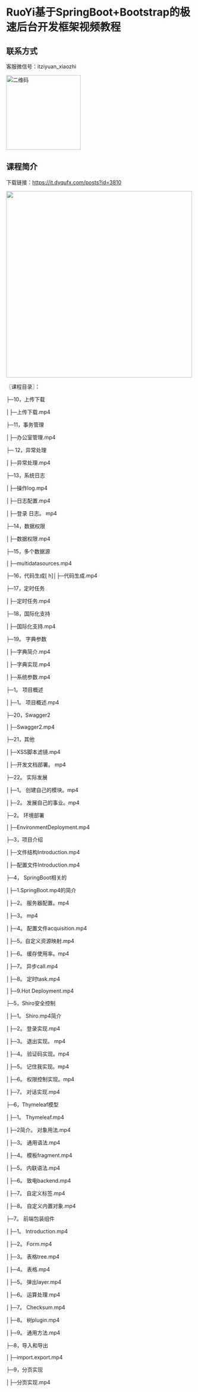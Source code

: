 # RuoYi基于SpringBoot+Bootstrap的极速后台开发框架视频教程

## 联系方式

客服微信号：itziyuan_xiaozhi

<img src="https://ziyuanyun.oss-cn-guangzhou.aliyuncs.com/common/20240614073449/666b82192834a.jpg" width="200" height="200" alt="二维码">

## 课程简介

下载链接：https://it.dyqufx.com/posts?id=3810

<img src="https://ziyuanyun.oss-cn-guangzhou.aliyuncs.com/yun/20240515185340/66449434c4b11.jpg" width="500" alt="">

  〖课程目录〗：

 ├─10，上传下载

 │├─上传下载.mp4

 ├─11，事务管理

 │├─办公室管理.mp4

 ├─ 12，异常处理

 │├─异常处理.mp4

 ├─13，系统日志

 │├─操作log.mp4

 │├─日志配置.mp4

 │├─登录 日志。 mp4

 ├─14，数据权限

 │├─数据权限.mp4

 ├─15，多个数据源

 │├─multidatasources.mp4

 ├─16，代码生成[ h]│├─代码生成.mp4

 ├─17，定时任务

 │├─定时任务.mp4

 ├─18，国际化支持

 │├─国际化支持.mp4

 ├─19。 字典参数

 │├─字典简介.mp4

 │├─字典实现.mp4

 │├─系统参数.mp4

 ├─1。 项目概述

 │├─1。 项目概述.mp4

 ├─20，Swagger2

 │├─Swagger2.mp4

 ├─21，其他

 │├─XSS脚本滤镜.mp4

 │├─开发文档部署。 mp4

 ├─22。 实际发展

 │├─1。 创建自己的模块。mp4

 │├─2。 发展自己的事业。mp4

 ├─2。 环境部署

 │├─EnvironmentDeployment.mp4

 ├─3，项目介绍

 │├─文件结构Introduction.mp4

 │├─配置文件Introduction.mp4

 ├─4， SpringBoot相关的

 │├─1.SpringBoot.mp4的简介

 │├─2。 服务器配置。mp4

 │├─3。 mp4

 │├─4。 配置文件acquisition.mp4

 │├─5。自定义资源映射.mp4

 │├─6。 缓存使用率。mp4

 │├─7。 异步call.mp4

 │├─8。 定时task.mp4

 │├─9.Hot Deployment.mp4

 ├─5，Shiro安全控制

 │├─1。 Shiro.mp4简介

 │├─2。 登录实现.mp4

 │├─3。 退出实现。 mp4

 │├─4。 验证码实现。mp4

 │├─5。 记住我实现。mp4

 │├─6。 权限控制实现。mp4

 │├─7。 对话实现.mp4

 ├─6，Thymeleaf模型

 │├─1。 Thymeleaf.mp4

 │├─2简介。 对象用法.mp4

 │├─3。 通用语法.mp4

 │├─4。 模板fragment.mp4

 │├─5。 内联语法.mp4

 │├─6。 致电backend.mp4

 │├─7。 自定义标签.mp4

 │├─8。 自定义内置对象.mp4

 ├─7。 前端包装组件

 │├─1。 Introduction.mp4

 │├─2。 Form.mp4

 │├─3。 表格tree.mp4

 │├─4。 表格.mp4

 │├─5。 弹出layer.mp4

 │├─6。 运算处理.mp4

 │├─7。 Checksum.mp4

 │├─8。 树plugin.mp4

 │├─9。 通用方法.mp4

 ├─8，导入和导出

 │├─import.export.mp4

 ├─9，分页实现

 │├─分页实现.mp4

  